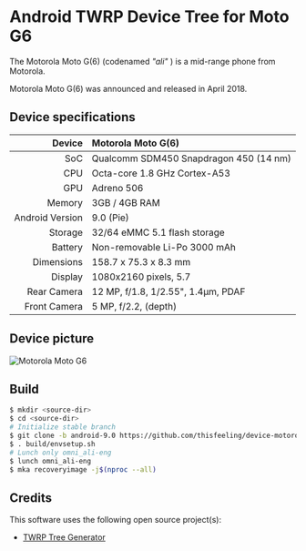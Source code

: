 # Android TWRP Device Tree for Moto G6

The Motorola Moto G(6) (codenamed _"ali"_ ) is a mid-range phone from Motorola.

Motorola Moto G(6) was announced and released in April 2018.

## Device specifications

| Device          | Motorola Moto G(6)
| --------------: | :---------------------------------------------- 
| SoC             | Qualcomm SDM450 Snapdragon 450 (14 nm)
| CPU             | Octa-core 1.8 GHz Cortex-A53
| GPU             | Adreno 506
| Memory          | 3GB / 4GB RAM
| Android Version | 9.0 (Pie)
| Storage         | 32/64 eMMC 5.1 flash storage
| Battery         | Non-removable Li-Po 3000 mAh
| Dimensions      | 158.7 x 75.3 x 8.3 mm
| Display         | 1080x2160 pixels, 5.7
| Rear Camera     | 12 MP, f/1.8, 1/2.55", 1.4µm, PDAF
| Front Camera    | 5 MP, f/2.2, (depth)

## Device picture

![Motorola Moto G6](https://brmotorola.vteximg.com.br/arquivos/ids/159972-700-700/01-moto-g6-indigo.png "Motorola Moto G6")


## Build


```bash
$ mkdir <source-dir>
$ cd <source-dir>
# Initialize stable branch
$ git clone -b android-9.0 https://github.com/thisfeeling/device-motorola-ali-twrp.git device/motorola/ali -j$(nproc --all) --no-tags 
$ . build/envsetup.sh
# Lunch only omni_ali-eng
$ lunch omni_ali-eng
$ mka recoveryimage -j$(nproc --all)
```

## Credits

This software uses the following open source project(s):

* [TWRP Tree Generator](https://github.com/twrpdtgen/twrpdtgen)
